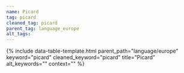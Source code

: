 ```yaml
---
name: Picard
tag: picard
cleaned_tag: picard
parent_tag: language_europe
alt_tags: 
---
```


{% include data-table-template.html 
  parent_path="language/europe" 
  keyword="picard" 
  cleaned_keyword="picard" 
  title="Picard"
  alt_keywords=""
  context=""
%}

